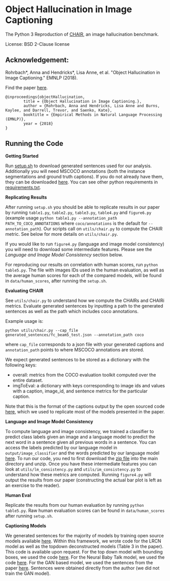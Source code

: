 # Object Hallucination in Image Captioning

The Python 3 Reproduction of [CHAIR](https://github.com/LisaAnne/Hallucination), an image hallucination benchmark.

License: BSD 2-Clause license

## Acknowledgement:

Rohrbach*, Anna and Hendricks*, Lisa Anne, et al. "Object Hallucination in Image Captioning." EMNLP (2018).

Find the paper [here](https://arxiv.org/pdf/1809.02156.pdf).
```
@inproceedings{objectHallucination, 
        title = {Object Hallucination in Image Captioning.}, 
        author = {Rohrbach, Anna and Hendricks, Lisa Anne and Burns, Kaylee, and Darrell, Trevor, and Saenko, Kate}, 
        booktitle = {Empirical Methods in Natural Language Processing (EMNLP)}, 
        year = {2018} 
}
```

## Running the Code

**Getting Started**

Run [setup.sh](setup.sh) to download generated sentences used for our analysis.
Additionally you will need MSCOCO annotations (both the instance segmentations and ground truth captions).
If you do not already have them, they can be downloaded [here](http://images.cocodataset.org/annotations/annotations_trainval2014.zip).
You can see other python requirements in [requirements.txt](requirements.txt).

**Replicating Results**

After running ```setup.sh``` you should be able to replicate results in our paper by running ```table1.py```, ```table2.py```, ```table3.py```, ```table4.py``` and ```figure6.py``` (example usage ```python table1.py --annotation_path PATH_TO_COCO_ANNOTATIONS``` where ```coco/annotations``` is the default for ```--annotation_path```).
Our scripts call on ```utils/chair.py``` to compute the CHAIR metric.  See below for more details on ```utils/chair.py```.

If you would like to run ```figure4.py``` (language and image model consistency) you will need to download some intermediate features. Please see the *Language and Image Model Consistency* section below.

For reproducing our results on correlation with human scores, run ```python table5.py```. The file with images IDs used in the human evaluation, as well as the average human scores for each of the compared models, will be found in ```data/human_scores```, after running the ```setup.sh```.

**Evaluating CHAIR**

See ```utils/chair.py``` to understand how we compute the CHAIRs and CHAIRi metrics.  Evaluate generated sentences by inputting a path to the generated sentences as well as the path which includes coco annotations.

Example usage is:

```python utils/chair.py --cap_file generated_sentences/fc_beam5_test.json --annotation_path coco```

where ```cap_file``` corresponds to a json file with your generated captions and ```annotation_path``` points to where MSCOCO annotations are stored.

We expect generated sentences to be stored as a dictionary with the following keys:

* overall:  metrics from the COCO evaluation toolkit computed over the entire dataset.
* imgToEval: a dictionary with keys corresponding to image ids and values with a caption, image_id, and sentence metrics for the particular caption.

Note that this is the format of the captions output by the open sourced code [here](https://github.com/ruotianluo/self-critical.pytorch), 
which we used to replicate most of the models presented in the paper.

**Language and Image Model Consistency**

To compute language and image consistency, we trained a classifier to predict class labels given an image and a language model to predict the next word in a sentence given all previous words in a sentence.
You can access the labels predicted by our language model in ```output/image_classifier``` and the words predicted by our language model [here](https://drive.google.com/drive/u/1/folders/1dnci1Kv6ez-hsFOqZt_gwiAv2FTAjDP4).
To run our code, you ned to first download the [zip file](https://drive.google.com/drive/u/1/folders/1dnci1Kv6ez-hsFOqZt_gwiAv2FTAjDP4) into the main directory and unzip.
Once you have these intermediate features you can look at ```utils/lm_consistency.py``` and ```utils/im_consistency.py``` to understand how these metrics are computed.
Running ```figure4.py``` will output the results from our paper (constructing the actual bar plot is left as an exercise to the reader).

**Human Eval**

Replicate the results from our human evaluation by running ```python table5.py```.  Raw human evaluation scores can be found in ```data/human_scores``` after running ```setup.sh```.

**Captioning Models**

We generated sentences for the majority of models by training open source models available [here](https://github.com/ruotianluo/self-critical.pytorch).
Within this framework, we wrote code for the LRCN model as well as the topdown deconstructed models (Table 3 in the paper).
This code is available upon request.
For the top down model with bounding boxes, we used the code [here](https://github.com/peteanderson80/Up-Down-Captioner).
For the Neural Baby Talk model, we used the code [here](https://github.com/jiasenlu/NeuralBabyTalk).
For the GAN based model, we used the sentences from the paper [here](https://arxiv.org/abs/1703.10476).  Sentences were obtained directly from the author (we did not train the GAN model).
